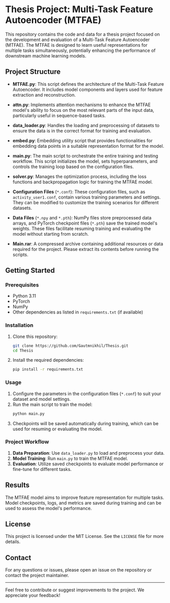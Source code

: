 # Thesis Project: Multi-Task Feature Autoencoder (MTFAE)

This repository contains the code and data for a thesis project focused on the development and evaluation of a Multi-Task Feature Autoencoder (MTFAE). The MTFAE is designed to learn useful representations for multiple tasks simultaneously, potentially enhancing the performance of downstream machine learning models.

## Project Structure

- **MTFAE.py**: This script defines the architecture of the Multi-Task Feature Autoencoder. It includes model components and layers used for feature extraction and reconstruction.

- **attn.py**: Implements attention mechanisms to enhance the MTFAE model's ability to focus on the most relevant parts of the input data, particularly useful in sequence-based tasks.

- **data_loader.py**: Handles the loading and preprocessing of datasets to ensure the data is in the correct format for training and evaluation.

- **embed.py**: Embedding utility script that provides functionalities for embedding data points in a suitable representation format for the model.

- **main.py**: The main script to orchestrate the entire training and testing workflow. This script initializes the model, sets hyperparameters, and controls the training loop based on the configuration files.

- **solver.py**: Manages the optimization process, including the loss functions and backpropagation logic for training the MTFAE model.

- **Configuration Files** (`*.conf`): These configuration files, such as `activity_user1.conf`, contain various training parameters and settings. They can be modified to customize the training scenarios for different datasets.

- **Data Files** (`*.npy` and `*.pth`): NumPy files store preprocessed data arrays, and PyTorch checkpoint files (`*.pth`) save the trained model's weights. These files facilitate resuming training and evaluating the model without starting from scratch.

- **Main.rar**: A compressed archive containing additional resources or data required for the project. Please extract its contents before running the scripts.

## Getting Started

### Prerequisites

- Python 3.11
- PyTorch
- NumPy
- Other dependencies as listed in `requirements.txt` (if available)

### Installation

1. Clone this repository:
   ```bash
   git clone https://github.com/Gautmnikhil/Thesis.git
   cd Thesis
   ```
2. Install the required dependencies:
   ```bash
   pip install -r requirements.txt
   ```

### Usage

1. Configure the parameters in the configuration files (`*.conf`) to suit your dataset and model settings.
2. Run the main script to train the model:
   ```bash
   python main.py
   ```
3. Checkpoints will be saved automatically during training, which can be used for resuming or evaluating the model.

### Project Workflow

1. **Data Preparation**: Use `data_loader.py` to load and preprocess your data.
2. **Model Training**: Run `main.py` to train the MTFAE model.
3. **Evaluation**: Utilize saved checkpoints to evaluate model performance or fine-tune for different tasks.

## Results

The MTFAE model aims to improve feature representation for multiple tasks. Model checkpoints, logs, and metrics are saved during training and can be used to assess the model's performance.

## License

This project is licensed under the MIT License. See the `LICENSE` file for more details.

## Contact

For any questions or issues, please open an issue on the repository or contact the project maintainer.

---

Feel free to contribute or suggest improvements to the project. We appreciate your feedback!

